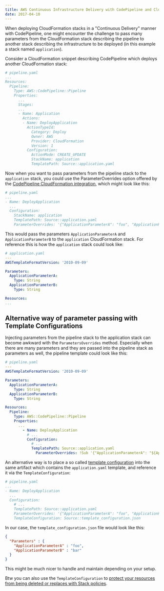 ```yaml
---
title: AWS Continuous Infrastructure Delivery with CodePipeline and CloudFormation: How to pass Stack Parameters
date: 2017-04-10
---
```


When deploying CloudFormation stacks in a "Continuous Delivery" manner with CodePipeline, one might encounter the challenge to pass many parameters from the CloudFormation stack describing the pipeline to another stack describing the infrastructure to be deployed (in this example a stack named `application`).
 
Consider a CloudFormation snippet describing CodePipeline which deploys another CloudFormation stack:

```yaml
# pipeline.yaml
...
Resources:
  Pipeline:
    Type: AWS::CodePipeline::Pipeline
    Properties:
      ...
      Stages:
      ...
      - Name: Application
        Actions:
        - Name: DeployApplication
          ActionTypeId:
            Category: Deploy
            Owner: AWS
            Provider: CloudFormation
            Version: 1
          Configuration:
            ActionMode: CREATE_UPDATE
            StackName: application
            TemplatePath: Source::application.yaml
```

Now when you want to pass parameters from the pipeline stack to the `application` stack, you could use the ParameterOverrides option offered by the [CodePipeline CloudFormation integration](https://aws.amazon.com/blogs/aws/codepipeline-update-build-continuous-delivery-workflows-for-cloudformation-stacks/), which might look like this:

```yaml
# pipeline.yaml
...
- Name: DeployApplication
  ...
  Configuration:
    StackName: application
    TemplatePath: Source::application.yaml
    ParameterOverrides: '{"ApplicationParameterA": "foo", "ApplicationParameterB": "bar"}'
```

This would pass the parameters `ApplicationParameterA` and `ApplicationParameterB` to the `application` CloudFormation stack. For reference this is how the `application` stack could look like:

```yaml
# application.yaml
---
AWSTemplateFormatVersion: '2010-09-09'

Parameters:
  ApplicationParameterA:
    Type: String
  ApplicationParameterB:
    Type: String

Resources:
...
```
## Alternative way of parameter passing with Template Configurations

Injecting parameters from the pipeline stack to the application stack can become awkward with the `ParametersOverrides` method. Especially when there are many parameters and they are passed into the pipeline stack as parameters as well, the pipeline template could look like this:
```yaml
# pipeline.yaml
---
AWSTemplateFormatVersion: '2010-09-09'

Parameters:
  ApplicationParameterA:
    Type: String
  ApplicationParameterB:
    Type: String

Resources:
  Pipeline:
    Type: AWS::CodePipeline::Pipeline
    Properties:
      ...
        - Name: DeployApplication
          # ...
          Configuration:
            # ...
            TemplatePath: Source::application.yaml
              ParameterOverrides: !Sub '{"ApplicationParameterA": "${ApplicationParameterA}", "ApplicationParameterB": "${ApplicationParameterB}"}'
```

An alternative way is to place a so called [template configuration](http://docs.aws.amazon.com/AWSCloudFormation/latest/UserGuide/continuous-delivery-codepipeline-cfn-artifacts.html#w1ab2c13c19c17) into the same artifact which contains the `application.yaml` template, and reference it via the `TemplateConfiguration`:
```yaml
# pipeline.yaml
...
- Name: DeployApplication
  ...
  Configuration:
    # ...
    TemplatePath: Source::application.yaml
    ParameterOverrides: '{"ApplicationParameterA": "foo", "ApplicationParameterB": "bar"}'
    TemplateConfiguration: Source::template_configuration.json
```

In our case, the `template_configuration.json` file would look like this:

```json
{
  "Parameters" : {
    "ApplicationParameterA" : "foo",
    "ApplicationParameterB" : "bar"
  }
}
```

This might be much nicer to handle and maintain depending on your setup.

Btw you can also use the `TemplateConfiguration` to [protect your resources from being deleted or replaces with Stack policies](/2017/03/28/aws-codepipeline-cloudformation-stack-policy-prevent-replacement-resources/).

